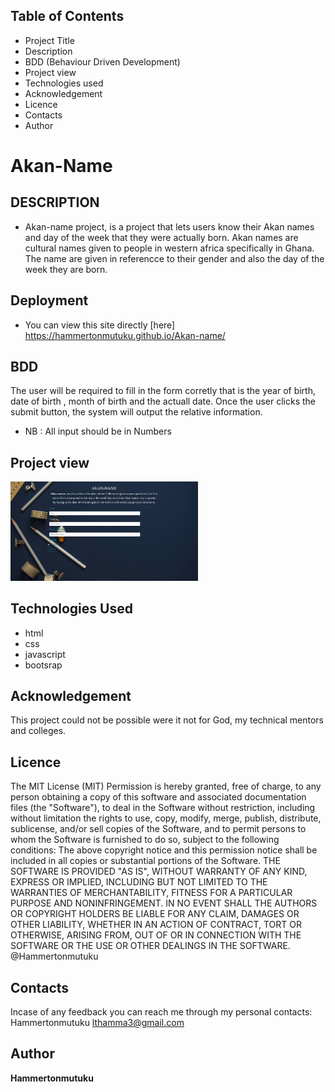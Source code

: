 ## Table of Contents
- Project Title
- Description
- BDD (Behaviour Driven Development)
- Project view
- Technologies used
- Acknowledgement
- Licence
- Contacts
- Author
# Akan-Name
## DESCRIPTION
- Akan-name project, is a project that lets users know their Akan names and day of the week that they were actually born. Akan names are
cultural names given to people in western africa specifically in Ghana. The name are given in referencce to their gender and also the day 
of the week they are born.
## Deployment
- You can view this site directly [here] https://hammertonmutuku.github.io/Akan-name/

## BDD
The user will be required to fill in the form corretly that is the year of birth, date of birth , month of birth and the actuall date.
Once the user clicks the submit button, the system will output the relative information.
- NB : All input should be in Numbers
## Project view
<img src="images/screenshot.jpg" width=300px >

## Technologies Used
- html
- css
- javascript
- bootsrap

## Acknowledgement
This project could not be possible were it not for God, my technical mentors and colleges.

## Licence
The MIT License (MIT)
Permission is hereby granted, free of charge, to any person obtaining a copy of this software and associated documentation files (the "Software"), to deal in the Software without restriction, including without limitation the rights to use, copy, modify, merge, publish, distribute, sublicense, and/or sell copies of the Software, and to permit persons to whom the Software is furnished to do so, subject to the following conditions:
The above copyright notice and this permission notice shall be included in all copies or substantial portions of the Software.
THE SOFTWARE IS PROVIDED "AS IS", WITHOUT WARRANTY OF ANY KIND, EXPRESS OR IMPLIED, INCLUDING BUT NOT LIMITED TO THE WARRANTIES OF MERCHANTABILITY, FITNESS FOR A PARTICULAR PURPOSE AND NONINFRINGEMENT. IN NO EVENT SHALL THE AUTHORS OR COPYRIGHT HOLDERS BE LIABLE FOR ANY CLAIM, DAMAGES OR OTHER LIABILITY, WHETHER IN AN ACTION OF CONTRACT, TORT OR OTHERWISE, ARISING FROM, OUT OF OR IN CONNECTION WITH THE SOFTWARE OR THE USE OR OTHER DEALINGS IN THE SOFTWARE.
@Hammertonmutuku

## Contacts
 Incase of any feedback you can reach me through my personal contacts:
 Hammertonmutuku
 lthamma3@gmail.com

## Author
**Hammertonmutuku**